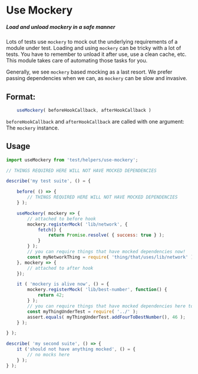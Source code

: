 # Use Mockery

##### Load and unload mockery in a safe manner

Lots of tests use `mockery` to mock out the underlying requirements of a module under test. Loading and using `mockery` can be tricky with a lot of tests. You have to remember to unload it after use, use a clean cache, etc. This module takes care of automating those tasks for you.

Generally, we see `mockery` based mocking as a last resort. We prefer passing dependencies when we can, as `mockery` can be slow and invasive.

## Format:
```js
	useMockery( beforeHookCallback, afterHookCallback )
```
`beforeHookCallback` and `afterHookCallback` are called with one argument: The `mockery` instance.

## Usage

```js
import useMockery from 'test/helpers/use-mockery';

// THINGS REQUIRED HERE WILL NOT HAVE MOCKED DEPENDENCIES

describe('my test suite', () = {

	before( () => {
		// THINGS REQUIRED HERE WILL NOT HAVE MOCKED DEPENDENCIES
	} );

	useMockery( mockery => {
		// attached to before hook
		mockery.registerMock( 'lib/network', {
			fetch() {
				return Promise.resolve( { success: true } );
			}
		} );
		// you can require things that have mocked dependencies now!
		const myNetworkThing = require( 'thing/that/uses/lib/network' );
	}, mockery => {
		// attached to after hook
	});

	it ( 'mockery is alive now', () = {
		mockery.registerMock( 'lib/best-number', function() {
			return 42;
		} );
		// you can require things that have mocked dependencies here too
		const myThingUnderTest = require( '../' );
		assert.equals( myThingUnderTest.addFourToBestNumber(), 46 );
	} );

} );

describe( 'my second suite', () => {
	it ('should not have anything mocked', () = {
		// no mocks here
	} );
} );
```
